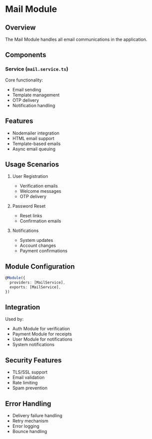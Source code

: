 # Mail Module

## Overview
The Mail Module handles all email communications in the application.

## Components

### Service (`mail.service.ts`)
Core functionality:
- Email sending
- Template management
- OTP delivery
- Notification handling

## Features
- Nodemailer integration
- HTML email support
- Template-based emails
- Async email queuing

## Usage Scenarios
1. User Registration
   - Verification emails
   - Welcome messages
   - OTP delivery

2. Password Reset
   - Reset links
   - Confirmation emails

3. Notifications
   - System updates
   - Account changes
   - Payment confirmations

## Module Configuration
```typescript
@Module({
  providers: [MailService],
  exports: [MailService],
})
```

## Integration
Used by:
- Auth Module for verification
- Payment Module for receipts
- User Module for notifications
- System notifications

## Security Features
- TLS/SSL support
- Email validation
- Rate limiting
- Spam prevention

## Error Handling
- Delivery failure handling
- Retry mechanism
- Error logging
- Bounce handling
